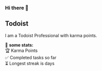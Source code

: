 ### Hi there 👋

## Todoist
I am a Todoist <td-kl>Professional</td-kl> with <td-kc></td-kc> karma points.

🚧 **some stats:**           
🏆  <td-kc></td-kc> Karma Points           
✅  Completed <td-ttc></td-ttc> tasks so far           
⏳  Longest streak is <td-mdsc></td-mdsc> days

<!--
**OGKevin/OGKevin** is a ✨ _special_ ✨ repository because its `README.md` (this file) appears on your GitHub profile.

Here are some ideas to get you started:

- 🔭 I’m currently working on ...
- 🌱 I’m currently learning ...
- 👯 I’m looking to collaborate on ...
- 🤔 I’m looking for help with ...
- 💬 Ask me about ...
- 📫 How to reach me: ...
- 😄 Pronouns: ...
- ⚡ Fun fact: ...
-->
